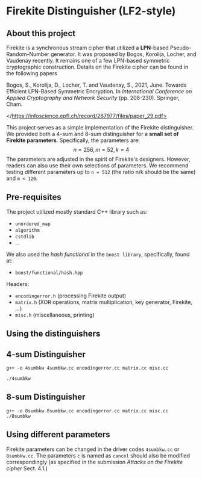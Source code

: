 # Firekite Distinguisher (LF2-style)

## About this project



Firekite is a synchronous stream cipher that utilized a **LPN**-based Pseudo-Random-Number generator. It was proposed by  Bogos, Korolija, Locher, and Vaudenay recently. It remains one of a few LPN-based symmetric cryptographic construction. Details on the Firekite cipher can be found in the following papers

Bogos, S., Korolija, D., Locher, T. and Vaudenay, S., 2021, June. Towards Efficient LPN-Based Symmetric Encryption. In *International Conference on Applied Cryptography and Network Security* (pp. 208-230). Springer, Cham.

</https://infoscience.epfl.ch/record/287977/files/paper_29.pdf>

This project serves as a simple implementation of the Firekite distinguisher. We provided both a 4-sum and 8-sum distinguisher for a **small set of Firekite parameters**. Specifically, the parameters are: 
$$
n = 256, m = 52, k = 4
$$
The parameters are adjusted in the spirit of Firekite's designers. However, readers can also use their own selections of parameters. We recommend testing different parameters up to `n = 512` (the ratio n/k should be the same) and `m < 120`. 

## Pre-requisites

The project utilized mostly standard C++ library such as: 

* `unordered_map`
* `algorithm`
* `cstdlib`
* ...

We also used the *hash functional* in the `boost library`, specifically, found at:

*  `boost/functional/hash.hpp`

Headers:

* `encodingerror.h` (processing Firekite output)
* `matrix.h` (XOR operations, matrix multiplication, key generator, Firekite, ...)
* `misc.h` (miscellaneous, printing)

## Using the distinguishers

## 4-sum Distinguisher

```
g++ -o 4sumbkw 4sumbkw.cc encodingerror.cc matrix.cc misc.cc

./4sumbkw
```

## 8-sum Distinguisher

```
g++ -o 8sumbkw 8sumbkw.cc encodingerror.cc matrix.cc misc.cc
./8sumbkw
```

## Using different parameters

Firekite parameters can be changed in the driver codes `4sumbkw.cc` or `8sumbkw.cc`. The parameters `c` is named as `cancel` should also be modified correspondingly (as specified in the submission *Attacks on the Firekite cipher* Sect. 4.1.)



